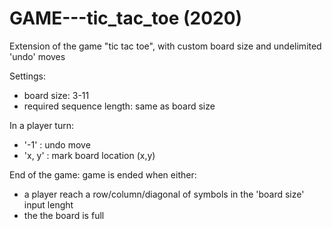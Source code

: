 # GAME---tic_tac_toe (2020)
Extension of the game "tic tac toe", with custom board size and undelimited 'undo' moves

Settings:
- board size: 3-11
- required sequence length: same as board size


In a player turn:
- '-1' : undo move
- 'x, y' : mark board location (x,y)

End of the game: 
game is ended when either:
- a player reach a row/column/diagonal of symbols in the 'board size' input lenght
- the the board is full  
